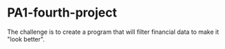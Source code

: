 # PA1-fourth-project
The challenge is to create a program that will filter financial data to make it "look better".
